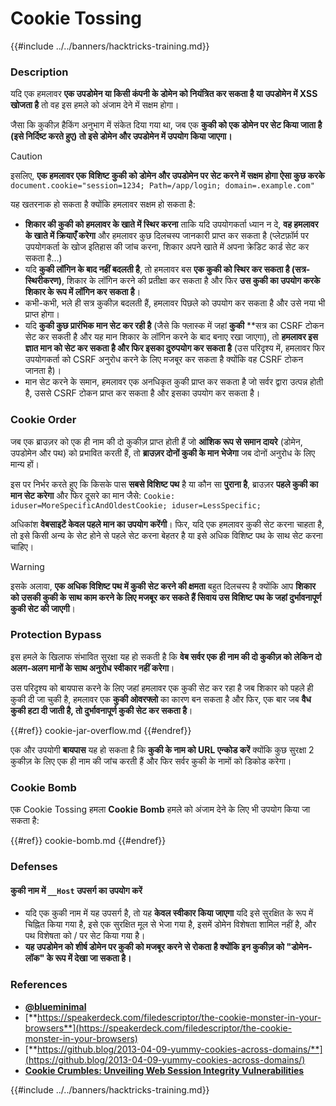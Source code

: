 # Cookie Tossing

{{#include ../../banners/hacktricks-training.md}}

### Description

यदि एक हमलावर **एक उपडोमेन या किसी कंपनी के डोमेन को नियंत्रित कर सकता है या उपडोमेन में XSS खोजता है** तो वह इस हमले को अंजाम देने में सक्षम होगा।

जैसा कि कुकीज़ हैकिंग अनुभाग में संकेत दिया गया था, जब एक **कुकी को एक डोमेन पर सेट किया जाता है (इसे निर्दिष्ट करते हुए) तो इसे डोमेन और उपडोमेन में उपयोग किया जाएगा।**

> [!CAUTION]
> इसलिए, **एक हमलावर एक विशिष्ट कुकी को डोमेन और उपडोमेन पर सेट करने में सक्षम होगा ऐसा कुछ करके** `document.cookie="session=1234; Path=/app/login; domain=.example.com"`

यह खतरनाक हो सकता है क्योंकि हमलावर सक्षम हो सकता है:

- **शिकार की कुकी को हमलावर के खाते में स्थिर करना** ताकि यदि उपयोगकर्ता ध्यान न दे, **वह हमलावर के खाते में क्रियाएँ करेगा** और हमलावर कुछ दिलचस्प जानकारी प्राप्त कर सकता है (प्लेटफ़ॉर्म पर उपयोगकर्ता के खोज इतिहास की जांच करना, शिकार अपने खाते में अपना क्रेडिट कार्ड सेट कर सकता है...)
- यदि **कुकी लॉगिन के बाद नहीं बदलती है**, तो हमलावर बस **एक कुकी को स्थिर कर सकता है (सत्र-स्थिरीकरण)**, शिकार के लॉगिन करने की प्रतीक्षा कर सकता है और फिर **उस कुकी का उपयोग करके शिकार के रूप में लॉगिन कर सकता है**।
- कभी-कभी, भले ही सत्र कुकीज़ बदलती हैं, हमलावर पिछले को उपयोग कर सकता है और उसे नया भी प्राप्त होगा।
- यदि **कुकी कुछ प्रारंभिक मान सेट कर रही है** (जैसे कि फ्लास्क में जहां **कुकी** **सत्र का CSRF टोकन सेट कर सकती है और यह मान शिकार के लॉगिन करने के बाद बनाए रखा जाएगा), तो **हमलावर इस ज्ञात मान को सेट कर सकता है और फिर इसका दुरुपयोग कर सकता है** (उस परिदृश्य में, हमलावर फिर उपयोगकर्ता को CSRF अनुरोध करने के लिए मजबूर कर सकता है क्योंकि वह CSRF टोकन जानता है)।
- मान सेट करने के समान, हमलावर एक अनधिकृत कुकी प्राप्त कर सकता है जो सर्वर द्वारा उत्पन्न होती है, उससे CSRF टोकन प्राप्त कर सकता है और इसका उपयोग कर सकता है।

### Cookie Order

जब एक ब्राउज़र को एक ही नाम की दो कुकीज़ प्राप्त होती हैं जो **आंशिक रूप से समान दायरे** (डोमेन, उपडोमेन और पथ) को प्रभावित करती हैं, तो **ब्राउज़र दोनों कुकी के मान भेजेगा** जब दोनों अनुरोध के लिए मान्य हों।

इस पर निर्भर करते हुए कि किसके पास **सबसे विशिष्ट पथ** है या कौन सा **पुराना है**, ब्राउज़र **पहले कुकी का मान सेट करेगा** और फिर दूसरे का मान जैसे: `Cookie: iduser=MoreSpecificAndOldestCookie; iduser=LessSpecific;`

अधिकांश **वेबसाइटें केवल पहले मान का उपयोग करेंगी**। फिर, यदि एक हमलावर कुकी सेट करना चाहता है, तो इसे किसी अन्य के सेट होने से पहले सेट करना बेहतर है या इसे अधिक विशिष्ट पथ के साथ सेट करना चाहिए।

> [!WARNING]
> इसके अलावा, **एक अधिक विशिष्ट पथ में कुकी सेट करने की क्षमता** बहुत दिलचस्प है क्योंकि आप **शिकार को उसकी कुकी के साथ काम करने के लिए मजबूर कर सकते हैं सिवाय उस विशिष्ट पथ के जहां दुर्भावनापूर्ण कुकी सेट की जाएगी**।

### Protection Bypass

इस हमले के खिलाफ संभावित सुरक्षा यह हो सकती है कि **वेब सर्वर एक ही नाम की दो कुकीज़ को लेकिन दो अलग-अलग मानों के साथ अनुरोध स्वीकार नहीं करेगा**।

उस परिदृश्य को बायपास करने के लिए जहां हमलावर एक कुकी सेट कर रहा है जब शिकार को पहले ही कुकी दी जा चुकी है, हमलावर एक **कुकी ओवरफ्लो** का कारण बन सकता है और फिर, एक बार जब **वैध कुकी हटा दी जाती है, तो दुर्भावनापूर्ण कुकी सेट कर सकता है**।

{{#ref}}
cookie-jar-overflow.md
{{#endref}}

एक और उपयोगी **बायपास** यह हो सकता है कि **कुकी के नाम को URL एन्कोड करें** क्योंकि कुछ सुरक्षा 2 कुकीज़ के लिए एक ही नाम की जांच करती हैं और फिर सर्वर कुकी के नामों को डिकोड करेगा।

### Cookie Bomb

एक Cookie Tossing हमला **Cookie Bomb** हमले को अंजाम देने के लिए भी उपयोग किया जा सकता है:

{{#ref}}
cookie-bomb.md
{{#endref}}

### Defense**s**

#### **कुकी नाम में `__Host` उपसर्ग का उपयोग करें**

- यदि एक कुकी नाम में यह उपसर्ग है, तो यह **केवल स्वीकार किया जाएगा** यदि इसे सुरक्षित के रूप में चिह्नित किया गया है, इसे एक सुरक्षित मूल से भेजा गया है, इसमें डोमेन विशेषता शामिल नहीं है, और पथ विशेषता को / पर सेट किया गया है।
- **यह उपडोमेन को शीर्ष डोमेन पर कुकी को मजबूर करने से रोकता है क्योंकि इन कुकीज़ को "डोमेन-लॉक" के रूप में देखा जा सकता है।**

### References

- [**@blueminimal**](https://twitter.com/blueminimal)
- [**https://speakerdeck.com/filedescriptor/the-cookie-monster-in-your-browsers**](https://speakerdeck.com/filedescriptor/the-cookie-monster-in-your-browsers)
- [**https://github.blog/2013-04-09-yummy-cookies-across-domains/**](https://github.blog/2013-04-09-yummy-cookies-across-domains/)
- [**Cookie Crumbles: Unveiling Web Session Integrity Vulnerabilities**](https://www.youtube.com/watch?v=F_wAzF4a7Xg)

{{#include ../../banners/hacktricks-training.md}}
